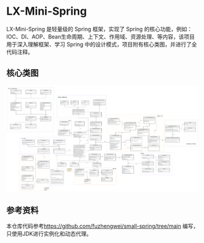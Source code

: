 # LX-Mini-Spring
 LX-Mini-Spring 是轻量级的 Spring 框架，实现了 Spring 的核心功能，例如：IOC、DI、AOP、Bean生命周期、上下文、作用域、资源处理、等内容，该项目用于深入理解框架、学习 Spring 中的设计模式，项目附有核心类图，并进行了全代码注释。
## 核心类图
![img.png](img.png)
## 参考资料
本仓库代码参考<a>https://github.com/fuzhengwei/small-spring/tree/main 编写，只使用JDK进行实例化和动态代理。
